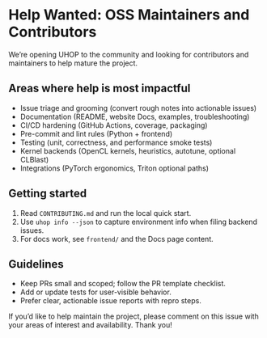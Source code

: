 # Help Wanted: OSS Maintainers and Contributors

We’re opening UHOP to the community and looking for contributors and maintainers to help mature the project.

## Areas where help is most impactful

- Issue triage and grooming (convert rough notes into actionable issues)
- Documentation (README, website Docs, examples, troubleshooting)
- CI/CD hardening (GitHub Actions, coverage, packaging)
- Pre-commit and lint rules (Python + frontend)
- Testing (unit, correctness, and performance smoke tests)
- Kernel backends (OpenCL kernels, heuristics, autotune, optional CLBlast)
- Integrations (PyTorch ergonomics, Triton optional paths)

## Getting started

1. Read `CONTRIBUTING.md` and run the local quick start.
2. Use `uhop info --json` to capture environment info when filing backend issues.
3. For docs work, see `frontend/` and the Docs page content.

## Guidelines

- Keep PRs small and scoped; follow the PR template checklist.
- Add or update tests for user-visible behavior.
- Prefer clear, actionable issue reports with repro steps.

If you’d like to help maintain the project, please comment on this issue with your areas of interest and availability. Thank you!
